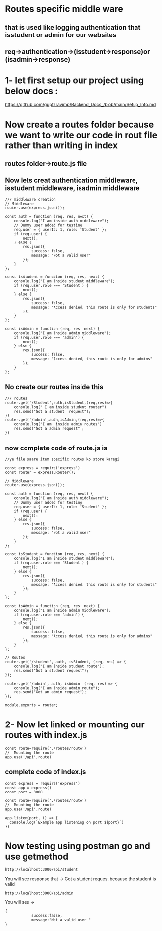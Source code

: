 
# Routes specific middle ware 
## that is used like logging authentication that isstudent or admin for our websites 
## req->authentication->(isstudent->response)or (isadmin->response)
# 1- let first setup our project using below docs :
https://github.com/guptaravimp/Backend_Docs_/blob/main/Setup_Into.md
# Now create a routes folder because we want to write our code in rout file rather than writing in index 
## routes folder->route.js file 
## Now lets creat authentication middleware, isstudent middleware, isadmin middleware 

```
/// middleware creation 
// Middleware
router.use(express.json());

const auth = function (req, res, next) {
    console.log("I am inside auth middleware");
    // Dummy user added for testing
    req.user = { userId: 1, role: "Student" };
    if (req.user) {
        next();
    } else {
        res.json({
            success: false,
            message: "Not a valid user"
        });
    }
};

const isStudent = function (req, res, next) {
    console.log("I am inside student middleware");
    if (req.user.role === 'Student') {
        next();
    } else {
        res.json({
            success: false,
            message: "Access denied, this route is only for students"
        });
    }
};

const isAdmin = function (req, res, next) {
    console.log("I am inside admin middleware");
    if (req.user.role === 'admin') {
        next();
    } else {
        res.json({
            success: false,
            message: "Access denied, this route is only for admins"
        });
    }
};
```
## No create our routes inside this 
```
/// routes
router.get('/Student',auth,isStudent,(req,res)=>{
    console.log(" I am inside student router")
    res.send("Got a student  request");
})
router.get('/admin',auth,isAdmin,(req,res)=>{
    console.log("I am  inside admin routes")
    res.send("Got a admin request");
})
```
## now complete code of route.js is 
```
//ye file saare item specific routes ko store karegi 

const express = require('express');
const router = express.Router();

// Middleware
router.use(express.json());

const auth = function (req, res, next) {
    console.log("I am inside auth middleware");
    // Dummy user added for testing
    req.user = { userId: 1, role: "Student" };
    if (req.user) {
        next();
    } else {
        res.json({
            success: false,
            message: "Not a valid user"
        });
    }
};

const isStudent = function (req, res, next) {
    console.log("I am inside student middleware");
    if (req.user.role === 'Student') {
        next();
    } else {
        res.json({
            success: false,
            message: "Access denied, this route is only for students"
        });
    }
};

const isAdmin = function (req, res, next) {
    console.log("I am inside admin middleware");
    if (req.user.role === 'admin') {
        next();
    } else {
        res.json({
            success: false,
            message: "Access denied, this route is only for admins"
        });
    }
};

// Routes
router.get('/student', auth, isStudent, (req, res) => {
    console.log("I am inside student route");
    res.send("Got a student request");
});

router.get('/admin', auth, isAdmin, (req, res) => {
    console.log("I am inside admin route");
    res.send("Got an admin request");
});

module.exports = router;

```
# 2- Now let linked or mounting our routes with index.js 
```
const route=require('./routes/route')
//  Mounting the route 
app.use('/api',route)
```
## complete code of index.js
```
const express = require('express')
const app = express()
const port = 3000

const route=require('./routes/route')
//  Mounting the route 
app.use('/api',route)

app.listen(port, () => {
  console.log(`Example app listening on port ${port}`)
})
```
# Now testing using postman go and use getmethod 
```
http://localhost:3000/api/student
```
You will see response that -> Got a student  request   because the student is valid 
```
http://localhost:3000/api/admin
```
You will see -> 
````
{
            success:false,
            message:"Not a valid user "
}
````

